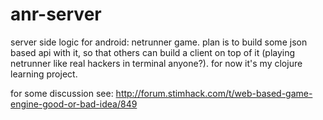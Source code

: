 # anr-server

server side logic for android: netrunner game. plan is to build some json based api with it, so that others can build a client on top of it (playing netrunner like real hackers in terminal anyone?). 
for now it's my clojure learning project.

for some discussion see: http://forum.stimhack.com/t/web-based-game-engine-good-or-bad-idea/849

